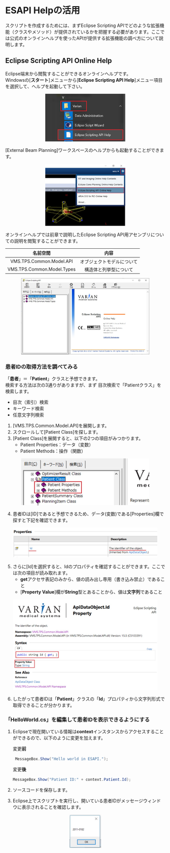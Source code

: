 # ESAPI Helpの活用

スクリプトを作成するためには、まずEclipse Scripting APIでどのような拡張機能（クラスやメソッド）が提供されているかを把握する必要があります。ここでは公式のオンラインヘルプを使ったAPIが提供する拡張機能の調べ方について説明します。

## Eclipse Scripting API Online Help

Eclipse端末から閲覧することができるオンラインヘルプです。  
Windowsの[**スタート**]メニューから[**Eclipse Scripting API Help**]メニュー項目を選択して、ヘルプを起動して下さい。  
<div align="center">
<img src="../img/1_2_01.jpg" width="50%">
</div>

[External Beam Planning]ワークスペースのヘルプからも起動することができます。

<div align="center">
<img src="../img/1_2_02.jpg" width="50%">
</div>

オンラインヘルプでは前章で説明したEclipse Scripting API用アセンブリについての説明を閲覧することができます。

<div align="center">

| 名前空間 | 内容 |
| :---: | :---: |
| VMS.TPS.Common.Model.API | オブジェクトモデルについて|
| VMS.TPS.Common.Model.Types | 構造体と列挙型について|  
</div>

<div align="center">
<img src="../img/1_2_03.jpg" width="80%">
</div>

### 患者IDの取得方法を調べてみる

「**患者**」＝「**Patient**」クラスと予想できます。  
検索する方法は次の3通りがありますが、まず 目次検索で「Patientクラス」を検索します。

- 目次（索引）検索
- キーワード検索
- 任意文字列検索

1. [VMS.TPS.Common.Model.API]を展開します。
2. スクロールして[Patient Class]を探します。
3. [Patient Class]を展開すると、以下の2つの項目がみつかります。
    - Patient Properties：データ（変数）
    - Patient Methods：操作（関数）

<div align="center">
<img src="../img/1_2_04.jpg" width="80%">
</div>

4. 患者IDは[ID]であると予想できるため、データ(変数)である[Properties]欄で探すと下記を確認できます。

<div align="center">
<img src="../img/1_2_05.jpg" width="90%">
</div>

5. さらに[Id]を選択すると、Idのプロパティを確認することができます。ここでは次の項目が読み取れます。
    - **get**アクセサ表記のみから、値の読み出し専用（書き込み禁止）であること
    - [**Property Value**]欄が**String**型とあることから、値は**文字列**であること

<div align="center">
<img src="../img/1_2_06.jpg" width="90%">
</div>

6. したがって患者IDは「**Patient**」クラスの「**Id**」プロパティから文字列形式で取得できることが分かります。

### 「HelloWorld.cs」を編集して患者IDを表示できるようにする

1. Eclipseで現在開いている情報は**context**インスタンスからアクセスすることができるので、以下のように変更を加えます。

    変更**前**
  
    ```csharp
     MessageBox.Show("Hello world in ESAPI.");
    ```

    変更**後**

    ```csharp
    MessageBox.Show("Patient ID:" + context.Patient.Id);
    ```

2. ソースコードを保存します。
3. Eclipse上でスクリプトを実行し、開いている患者IDがメッセージウィンドウに表示されることを確認します。

<div align="center">
<img src="../img/1_2_07.jpg" width="20%">
</div>
